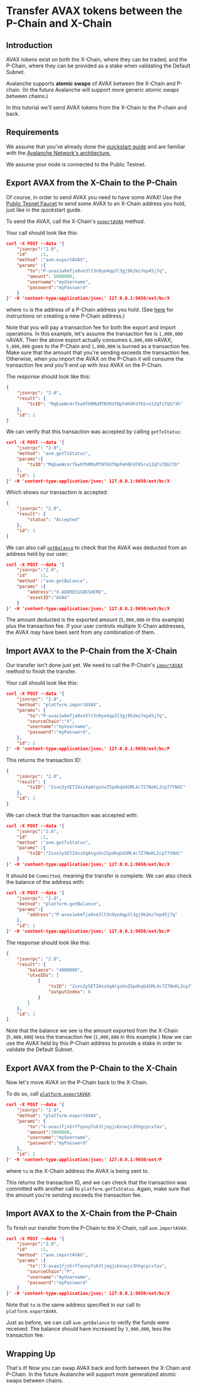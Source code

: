 # Transfer AVAX tokens between the P-Chain and X-Chain

## Introduction

AVAX tokens exist on both the X-Chain, where they can be traded, and the P-Chain, where they can be provided as a stake when validating the Default Subnet.

Avalanche supports **atomic swaps** of AVAX between the X-Chain and P-chain.
(In the future Avalanche will support more generic atomic swaps between chains.)

In this tutorial we'll send AVAX tokens from the X-Chain to the P-chain and back.

## Requirements

We assume that you've already done the [quickstart guide](../quickstart/ava-getting-started.md) and are familiar with the [Avalanche Network's architecture.](../core-concepts/overview.md)

We assume your node is connected to the Public Testnet.

## Export AVAX from the X-Chain to the P-Chain

Of course, in order to send AVAX you need to have some AVAX!
Use the [Public Tesnet Faucet](https://faucet.avax.network/) to send some AVAX to an X-Chain address you hold, just like in the quickstart guide.

To send the AVAX, call the X-Chain's [`exportAVAX`](../api/avm.md#avmexportavax) method.

Your call should look like this:

```json
curl -X POST --data '{
    "jsonrpc":"2.0",
    "id"     :1,
    "method" :"avm.exportAVAX",
    "params" :{
        "to":"P-avax1wkmfja9ve3lt3n9ye4qp3l3gj9k2mz7ep45j7q",
        "amount": 5000000,
        "username":"myUsername",
        "password":"myPassword"
    }
}' -H 'content-type:application/json;' 127.0.0.1:9650/ext/bc/X
```

where `to` is the address of a P-Chain address you hold.
(See [here](../api/platform.md#platformcreateaddress) for instructions on creating a new P-Chain address.)


Note that you will pay a transaction fee for both the export and import operations.
In this example, let's assume the transaction fee is `1,000,000` nAVAX.
Then the above export actually consumes `6,000,000` nAVAX; `5,000,000` goes to the P-Chain and `1,000,000` is burned as a transaction fee.
Make sure that the amount that you're sending exceeds the transaction fee. 
Otherwise, when you import the AVAX on the P-Chain it will consume the transaction fee and you'll end up with _less_ AVAX on the P-Chain.

The response should look like this:

```json
{
    "jsonrpc": "2.0",
    "result": {
        "txID": "MqEaeWc4rfkw9fhRMuMTN7KUTNpFmh9Fd7KSre1ZqTsTQG73h"
    },
    "id": 1
}
```

We can verify that this transaction was accepted by calling `getTxStatus`:

```json
curl -X POST --data '{
    "jsonrpc": "2.0",
    "method": "avm.getTxStatus",
    "params":{
        "txID":"MqEaeWc4rfkw9fhRMuMTN7KUTNpFmh9Fd7KSre1ZqTsTQG73h"
    },
    "id": 1
}' -H 'content-type:application/json;' 127.0.0.1:9650/ext/bc/X
```

Which shows our transaction is accepted:

```json
{
    "jsonrpc": "2.0",
    "result": {
        "status": "Accepted"
    },
    "id": 1
}
```

We can also call [`getBalance`](../api/avm.md#avmgetbalance) to check that the AVAX was deducted from an address held by our user:

```json
curl -X POST --data '{
    "jsonrpc":"2.0",
    "id"     :1,
    "method" :"avm.getBalance",
    "params" :{
        "address":"X-ADDRESSGOESHERE",
        "assetID":"AVAX"
    }
}' -H 'content-type:application/json;' 127.0.0.1:9650/ext/bc/X
```

The amount deducted is the exported amount (`5,000,000` in this example) plus the transaction fee.
If your user controls multiple X-Chain addresses, the AVAX may have been sent from any combination of them.

## Import AVAX to the P-Chain from the X-Chain

Our transfer isn't done just yet.
We need to call the P-Chain's [`importAVAX`](../api/platform.md#platformimportavax) method to finish the transfer.

Your call should look like this:

```json
curl -X POST --data '{
    "jsonrpc": "2.0",
    "method": "platform.importAVAX",
    "params": {
        "to":"P-avax1wkmfja9ve3lt3n9ye4qp3l3gj9k2mz7ep45j7q",
        "sourceChain":"X",
        "username":"myUsername",
        "password":"myPassword",
    },
    "id": 1
}' -H 'content-type:application/json;' 127.0.0.1:9650/ext/bc/P
```

This returns the transaction ID:

```json
{
    "jsonrpc": "2.0",
    "result": {
        "txID": "2sxo3ySETZ4xzXqAtgsUvZ5pdkqG4SML4c7Z7NoKLZcp77YNXC"
    },
    "id": 1
}
```

We can check that the transaction was accepted with:


```json
curl -X POST --data '{
    "jsonrpc":"2.0",
    "id"     :1,
    "method" :"avm.getTxStatus",
    "params" :{
        "txID":"2sxo3ySETZ4xzXqAtgsUvZ5pdkqG4SML4c7Z7NoKLZcp77YNXC"
    }
}' -H 'content-type:application/json;' 127.0.0.1:9650/ext/bc/X
```

It should be `Committed`, meaning the transfer is complete.
We can also check the balance of the address with:


```json
curl -X POST --data '{
    "jsonrpc": "2.0",
    "method": "platform.getBalance",
    "params":{
        "address":"P-avax1wkmfja9ve3lt3n9ye4qp3l3gj9k2mz7ep45j7q"
    },
    "id": 1
}' -H 'content-type:application/json;' 127.0.0.1:9650/ext/bc/P
```

The response should look like this:

```json
{
    "jsonrpc": "2.0",
    "result": {
        "balance": "4000000",
        "utxoIDs": [
            {
                "txID": "2sxo3ySETZ4xzXqAtgsUvZ5pdkqG4SML4c7Z7NoKLZcp77YNXC",
                "outputIndex": 0
            }
        ]
    },
    "id": 1
}
```

Note that the balance we see is the amount exported from the X-Chain (`5,000,000`) less the transaction fee (`1,000,000` in this example.)
Now we can use the AVAX held by this P-Chain address to provide a stake in order to validate the Default Subnet.

## Export AVAX from the P-Chain to the X-Chain

Now let's move AVAX on the P-Chain back to the X-Chain.

To do so, call [`platform.exportAVAX`](../api/platform.md#platformexportavax):

```json
curl -X POST --data '{
    "jsonrpc": "2.0",
    "method": "platform.exportAVAX",
    "params": {
        "to":"X-avax1fjn5rffqvny7uk3tjegjs6snwjs3hhgcpcxfax",
        "amount":3000000,
        "username":"myUsername",
        "password":"myPassword"
    },
    "id": 1
}' -H 'content-type:application/json;' 127.0.0.1:9650/ext/P
```

where `to` is the X-Chain address the AVAX is being sent to.

This returns the transaction ID, and we can check that the transaction was committed with another call to `platform.getTxStatus`.
Again, make sure that the amount you're sending exceeds the transaction fee.

## Import AVAX to the X-Chain from the P-Chain

To finish our transfer from the P-Chain to the X-Chain, call `avm.importAVAX`:

```json
curl -X POST --data '{
    "jsonrpc":"2.0",
    "id"     :1,
    "method" :"avm.importAVAX",
    "params" :{
        "to":"X-avax1fjn5rffqvny7uk3tjegjs6snwjs3hhgcpcxfax",
        "sourceChain":"P",
        "username":"myUsername",
        "password":"myPassword"
    }
}' -H 'content-type:application/json;' 127.0.0.1:9650/ext/bc/X
```

Note that `to` is the same address specified in our call to `platform.exportAVAX`.

Just as before, we can call `avm.getBalance` to verify the funds were received.
The balance should have increased by `3,000,000`, less the transaction fee.

## Wrapping Up

That's it! Now you can swap AVAX back and forth between the X-Chain and P-Chain.
In the future Avalanche will support more generalized atomic swaps between chains.